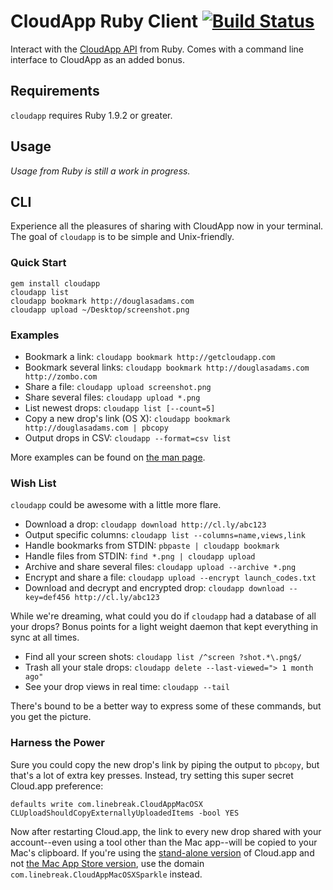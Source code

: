 # CloudApp Ruby Client [![Build Status](https://secure.travis-ci.org/cloudapp/cloudapp.png)](http://travis-ci.org/cloudapp/cloudapp)

Interact with the [CloudApp API][] from Ruby. Comes with a command line
interface to CloudApp as an added bonus.

[cloudapp api]: http://developer.getcloudapp.com

## Requirements

`cloudapp` requires Ruby 1.9.2 or greater.


## Usage

_Usage from Ruby is still a work in progress._


## CLI

Experience all the pleasures of sharing with CloudApp now in your terminal. The
goal of `cloudapp` is to be simple and Unix-friendly.

### Quick Start

    gem install cloudapp
    cloudapp list
    cloudapp bookmark http://douglasadams.com
    cloudapp upload ~/Desktop/screenshot.png

### Examples

 - Bookmark a link: `cloudapp bookmark http://getcloudapp.com`
 - Bookmark several links: `cloudapp bookmark http://douglasadams.com http://zombo.com`
 - Share a file: `cloudapp upload screenshot.png`
 - Share several files: `cloudapp upload *.png`
 - List newest drops: `cloudapp list [--count=5]`
 - Copy a new drop's link (OS X): `cloudapp bookmark http://douglasadams.com | pbcopy`
 - Output drops in CSV: `cloudapp --format=csv list`

More examples can be found on [the man page][man-page].

[man-page]: http://cloudapp.github.com/cloudapp

### Wish List

`cloudapp` could be awesome with a little more flare.

 - Download a drop: `cloudapp download http://cl.ly/abc123`
 - Output specific columns: `cloudapp list --columns=name,views,link`
 - Handle bookmarks from STDIN: `pbpaste | cloudapp bookmark`
 - Handle files from STDIN: `find *.png | cloudapp upload`
 - Archive and share several files: `cloudapp upload --archive *.png`
 - Encrypt and share a file: `cloudapp upload --encrypt launch_codes.txt`
 - Download and decrypt and encrypted drop: `cloudapp download --key=def456 http://cl.ly/abc123`

While we're dreaming, what could you do if `cloudapp` had a database of all your
drops? Bonus points for a light weight daemon that kept everything in sync at
all times.

 - Find all your screen shots: `cloudapp list /^screen ?shot.*\.png$/`
 - Trash all your stale drops: `cloudapp delete --last-viewed="> 1 month ago"`
 - See your drop views in real time: `cloudapp --tail`

There's bound to be a better way to express some of these commands, but you get
the picture.

### Harness the Power

Sure you could copy the new drop's link by piping the output to `pbcopy`, but
that's a lot of extra key presses. Instead, try setting this super secret
Cloud.app preference:

    defaults write com.linebreak.CloudAppMacOSX CLUploadShouldCopyExternallyUploadedItems -bool YES

Now after restarting Cloud.app, the link to every new drop shared with your
account--even using a tool other than the Mac app--will be copied to your Mac's
clipboard. If you're using the [stand-alone version][stand-alone] of Cloud.app
and not [the Mac App Store version][mas], use the domain
`com.linebreak.CloudAppMacOSXSparkle` instead.

[stand-alone]: http://getcloudapp.com/download
[mas]:         http://itunes.apple.com/us/app/cloud/id417602904?mt=12&ls=1
